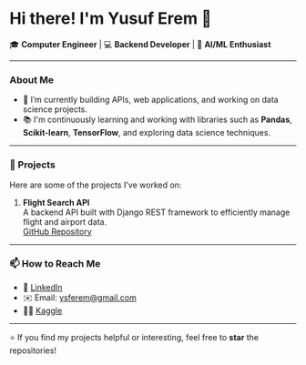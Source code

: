 # Hi there! I'm Yusuf Erem 👋

🎓 **Computer Engineer** | 💻 **Backend Developer** | 🤖 **AI/ML Enthusiast**  

---

### About Me

- 🔭 I’m currently building APIs, web applications, and working on data science projects.
- 📚 I'm continuously learning and working with libraries such as **Pandas**, **Scikit-learn**, **TensorFlow**, and exploring data science techniques.

---

### 🚀 Projects

Here are some of the projects I've worked on:

1. **Flight Search API**  
   A backend API built with Django REST framework to efficiently manage flight and airport data.   
   [GitHub Repository](https://github.com/yusuferem/flight_search_api)

---

### 📫 How to Reach Me

- 💼 [LinkedIn](https://linkedin.com/in/YusufErem)
- ✉️ Email: ysferem@gmail.com
- 👨‍💻 [Kaggle](https://www.kaggle.com/yusuferem)
---

⭐ If you find my projects helpful or interesting, feel free to **star** the repositories!

